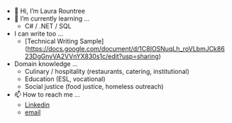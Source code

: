 - 👋 Hi, I’m Laura Rountree
- 🌱 I’m currently learning ...
  - C# / .NET / SQL
- I can write too ...
  - [Technical Writing Sample] (https://docs.google.com/document/d/1C8IOSNuqLh_roVLbmJCk8623DgGnyVA2VVnYX830s1c/edit?usp=sharing)
- Domain knowledge ...
  - Culinary / hospitality (restaurants, catering, institutional)
  - Education (ESL, vocational)
  - Social justice (food justice, homeless outreach)
- 📫 How to reach me ...
  - [Linkedin](https://www.linkedin.com/in/laurarountree/)
  - [email](mailto:laura.rountree@gmail.com?subject=[GitHub]%20Laura%20Rountree)


<!---
discolarrence/discolarrence is a ✨ special ✨ repository because its `README.md` (this file) appears on your GitHub profile.
You can click the Preview link to take a look at your changes.
--->
